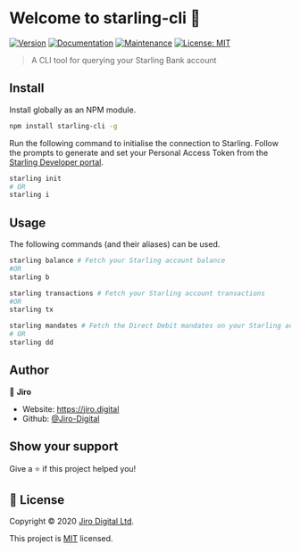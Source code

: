 # Welcome to starling-cli 👋
[![Version](https://img.shields.io/npm/v/starling-cli.svg)](https://www.npmjs.com/package/starling-cli)
[![Documentation](https://img.shields.io/badge/documentation-yes-brightgreen.svg)](https://github.com/Jiro-Digital/starling-cli#readme)
[![Maintenance](https://img.shields.io/badge/Maintained%3F-yes-green.svg)](https://github.com/Jiro-Digital/starling-cli/graphs/commit-activity)
[![License: MIT](https://img.shields.io/github/license/JiroUK/starling-cli)](https://github.com/Jiro-Digital/starling-cli/blob/master/LICENSE)

> A CLI tool for querying your Starling Bank account

## Install
Install globally as an NPM module.
```sh
npm install starling-cli -g
```
Run the following command to initialise the connection to Starling. Follow the prompts to generate and set your Personal Access Token from the [Starling Developer portal](https://developer.starlingbank.com).
```sh
starling init
# OR
starling i
```

## Usage
The following commands (and their aliases) can be used.
```sh
starling balance # Fetch your Starling account balance
#OR
starling b

starling transactions # Fetch your Starling account transactions
#OR
starling tx

starling mandates # Fetch the Direct Debit mandates on your Starling account
# OR
starling dd
```

## Author

🏢 **Jiro**

* Website: https://jiro.digital
* Github: [@Jiro-Digital](https://github.com/Jiro-Digital)

## Show your support

Give a ⭐️ if this project helped you!


## 📝 License

Copyright © 2020 [Jiro Digital Ltd](https://github.com/Jiro-Digital).

This project is [MIT](https://github.com/Jiro-Digital/starling-cli/blob/master/LICENSE) licensed.
